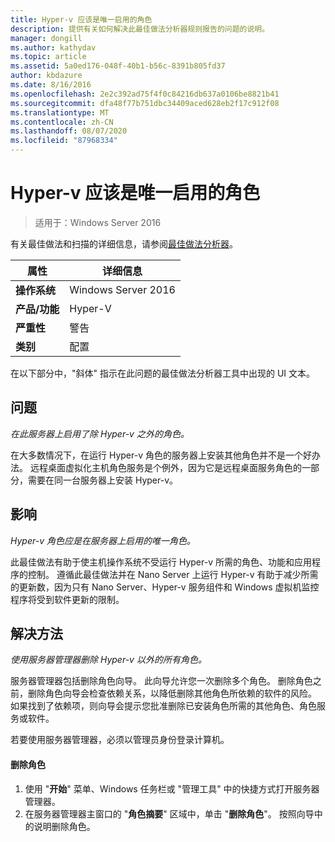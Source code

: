 ```yaml
---
title: Hyper-v 应该是唯一启用的角色
description: 提供有关如何解决此最佳做法分析器规则报告的问题的说明。
manager: dongill
ms.author: kathydav
ms.topic: article
ms.assetid: 5a0ed176-048f-40b1-b56c-8391b805fd37
author: kbdazure
ms.date: 8/16/2016
ms.openlocfilehash: 2e2c392ad75f4f0c84216db637a0106be8821b41
ms.sourcegitcommit: dfa48f77b751dbc34409aced628eb2f17c912f08
ms.translationtype: MT
ms.contentlocale: zh-CN
ms.lasthandoff: 08/07/2020
ms.locfileid: "87968334"
---
```

# <a name="hyper-v-should-be-the-only-enabled-role"></a>Hyper-v 应该是唯一启用的角色

>适用于：Windows Server 2016

有关最佳做法和扫描的详细信息，请参阅[最佳做法分析器](https://go.microsoft.com/fwlink/?LinkId=122786)。

|属性|详细信息|
|-|-|
|**操作系统**|Windows Server 2016|
|**产品/功能**|Hyper-V|
|**严重性**|警告|
|**类别**|配置|

在以下部分中，"斜体" 指示在此问题的最佳做法分析器工具中出现的 UI 文本。

## <a name="issue"></a>问题

*在此服务器上启用了除 Hyper-v 之外的角色。*

在大多数情况下，在运行 Hyper-v 角色的服务器上安装其他角色并不是一个好办法。 远程桌面虚拟化主机角色服务是个例外，因为它是远程桌面服务角色的一部分，需要在同一台服务器上安装 Hyper-v。

## <a name="impact"></a>影响

*Hyper-v 角色应是在服务器上启用的唯一角色。*

此最佳做法有助于使主机操作系统不受运行 Hyper-v 所需的角色、功能和应用程序的控制。 遵循此最佳做法并在 Nano Server 上运行 Hyper-v 有助于减少所需的更新数，因为只有 Nano Server、Hyper-v 服务组件和 Windows 虚拟机监控程序将受到软件更新的限制。

## <a name="resolution"></a>解决方法

*使用服务器管理器删除 Hyper-v 以外的所有角色。*

服务器管理器包括删除角色向导。 此向导允许您一次删除多个角色。 删除角色之前，删除角色向导会检查依赖关系，以降低删除其他角色所依赖的软件的风险。 如果找到了依赖项，则向导会提示您批准删除已安装角色所需的其他角色、角色服务或软件。

若要使用服务器管理器，必须以管理员身份登录计算机。

#### <a name="to-remove-a-role"></a>删除角色

1.  使用 "**开始**" 菜单、Windows 任务栏或 "管理工具" 中的快捷方式打开服务器管理器。
2.   在服务器管理器主窗口的 "**角色摘要**" 区域中，单击 "**删除角色**"。 按照向导中的说明删除角色。





